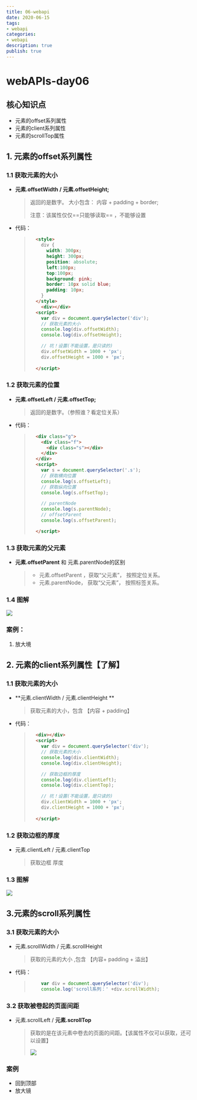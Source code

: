 ```yaml
---
title: 06-webapi
date: 2020-06-15
tags: 
- webapi
categories: 
- webapi
description: true
publish: true
---
```



# webAPIs-day06

## 核心知识点

+ 元素的offset系列属性
+ 元素的client系列属性
+ 元素的scrollTop属性


## 1. 元素的offset系列属性

### 1.1 获取元素的大小

+ **元素.offsetWidth   /  元素.offsetHeight;**  

  > 返回的是数字。 大小包含： 内容 + padding + border;
  >
  > 注意：该属性仅仅==只能够读取== ，不能够设置

+ 代码：

  > ```html
  >   <style>
  >     div {
  >       width: 300px;
  >       height: 300px;
  >       position: absolute;
  >       left:100px;
  >       top:100px;
  >       background: pink;
  >       border: 10px solid blue;
  >       padding: 10px;
  >     }
  >   </style>
  >     <div></div>
  >   <script>
  >     var div = document.querySelector('div');
  >     // 获取元素的大小
  >     console.log(div.offsetWidth);
  >     console.log(div.offsetHeight);
  >
  >     // 坑！设置(不能设置，是只读的)
  >     div.offsetWidth = 1000 + 'px';
  >     div.offsetHeight = 1000 + 'px';
  >  
  >   </script>
  > ```

### 1.2 获取元素的位置

+ **元素.offsetLeft  /  元素.offsetTop;**   

  > 返回的是数字。（参照谁？看定位关系）

+ 代码：

  > ```html
  >   <div class="g">
  >     <div class="f">
  >       <div class="s"></div>
  >     </div>
  >   </div>
  >   <script>
  >     var s = document.querySelector('.s');
  >     // 获取横向位置
  >     console.log(s.offsetLeft);
  >     // 获取纵向位置
  >     console.log(s.offsetTop);
  >
  >     // parentNode
  >     console.log(s.parentNode);
  >     // offsetParent
  >     console.log(s.offsetParent);
  >
  >   </script>
  > ```

### 1.3 获取元素的父元素

+ **元素.offsetParent**  和 元素.parentNode的区别

  > - 元素.offsetParent ，获取“父元素”，  按照定位关系。
  > - 元素.parentNode，  获取“父元素”，  按照标签关系。


### 1.4 图解

![](media/01.png)

### 案例： 

1. 放大境



## 2. 元素的client系列属性【了解】

### 1.1 获取元素的大小

+ **元素.clientWidth   /    元素.clientHeight ** 

  > 获取元素的大小，包含 【内容 + padding】

+ 代码：

  > ```html
  >   <div></div>
  >   <script>
  >     var div = document.querySelector('div');
  >     // 获取元素的大小
  >     console.log(div.clientWidth);
  >     console.log(div.clientHeight);
  >
  >     // 获取边框的厚度
  >     console.log(div.clientLeft);
  >     console.log(div.clientTop);
  >
  >     // 坑！设置(不能设置，是只读的)
  >     div.clientWidth = 1000 + 'px';
  >     div.clientHeight = 1000 + 'px';
  >  
  >   </script>
  > ```

### 1.2 获取边框的厚度

+ 元素.clientLeft      /      元素.clientTop  

  > 获取边框 厚度


### 1.3 图解

![](media/client.png)



## 3.元素的scroll系列属性

### 3.1 获取元素的大小

+ 元素.scrollWidth   /    元素.scrollHeight 

  > 获取的元素的大小  ,包含 【内容+ padding + 溢出】

+ 代码：

  > ```javascript
  >     var div = document.querySelector('div');
  >     console.log('scroll系列：' +div.scrollWidth);
  > ```

### 3.2 获取被卷起的页面间距

+ 元素.scrollLeft      /     **元素.scrollTop**      

  > 获取的是在该元素中卷去的页面的间距。【该属性不仅可以获取，还可以设置】
  >
  > ![](media/03.png)




### 案例

+ 回到顶部
+ 放大镜


